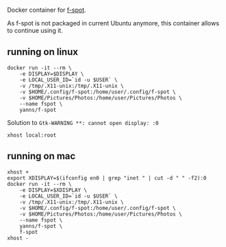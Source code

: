 Docker container for [f-spot](http://f-spot.org/).

As f-spot is not packaged in current Ubuntu anymore, this container allows to continue using it.

## running on linux

```
docker run -it --rm \
	-e DISPLAY=$DISPLAY \
	-e LOCAL_USER_ID=`id -u $USER` \
	-v /tmp/.X11-unix:/tmp/.X11-unix \
	-v $HOME/.config/f-spot:/home/user/.config/f-spot \
	-v $HOME/Pictures/Photos:/home/user/Pictures/Photos \
	--name fspot \
	yanns/f-spot
```

Solution to `Gtk-WARNING **: cannot open display: :0`
```
xhost local:root
```

## running on mac

```
xhost +
export XDISPLAY=$(ifconfig en0 | grep "inet " | cut -d " " -f2):0
docker run -it --rm \
	-e DISPLAY=$XDISPLAY \
	-e LOCAL_USER_ID=`id -u $USER` \
	-v /tmp/.X11-unix:/tmp/.X11-unix \
	-v $HOME/.config/f-spot:/home/user/.config/f-spot \
	-v $HOME/Pictures/Photos:/home/user/Pictures/Photos \
	--name fspot \
	yanns/f-spot \
	f-spot
xhost -
```

